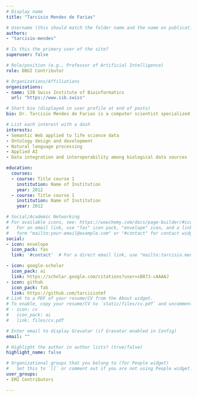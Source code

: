 ```yaml
---
# Display name
title: "Tarcisio Mendes de Farias"

# Username (this should match the folder name and the name on publications)
authors:
- "tarcisio-mendes"

# Is this the primary user of the site?
superuser: false

# Role/position (e.g., Professor of Artificial Intelligence)
role: DBGI Contributor

# Organizations/Affiliations
organizations:
- name: SIB Swiss Institute of Bioinformatics
  url: "https://www.sib.swiss"

# Short bio (displayed in user profile at end of posts)
bio: Dr. Tarcisio Mendes de Farias is a computer scientist specialized in data and knowledge management, working as a computational biologist at the SIB Swiss Institute of Bioinformatics. He is also the IT chair of the International Society for Biocuration. A full list of his scientific publications is available at https://purl.org/tarcisio/scholar.

# List each interest with a dash
interests:
- Semantic Web applied to life science data
- Ontology design and development
- Natural language processing
- Applied AI
- Data integration and interoperability among biological data sources

education:
  courses:
  - course: Title course 1
    institution: Name of Institution
    year: 2012
  - course: Title course 1
    institution: Name of Institution
    year: 2012

# Social/Academic Networking
# For available icons, see: https://wowchemy.com/docs/page-builder/#icons
#   For an email link, use "fas" icon pack, "envelope" icon, and a link in the
#   form "mailto:your-email@example.com" or "#contact" for contact widget.
social:
- icon: envelope
  icon_pack: fas
  link: '#contact'  # For a direct email link, use "mailto:tarcisio.mendes@sib.swiss".

- icon: google-scholar
  icon_pack: ai
  link: https://scholar.google.com/citations?user=sB87J-cAAAAJ
- icon: github
  icon_pack: fab
  link: https://github.com/tarcisiotmf
# Link to a PDF of your resume/CV from the About widget.
# To enable, copy your resume/CV to `static/files/cv.pdf` and uncomment the lines below.
# - icon: cv
#   icon_pack: ai
#   link: files/cv.pdf

# Enter email to display Gravatar (if Gravatar enabled in Config)
email: ""

# Highlight the author in author lists? (true/false)
highlight_name: false

# Organizational groups that you belong to (for People widget)
#   Set this to `[]` or comment out if you are not using People widget.
user_groups:
- EMI Contributors

---
```

